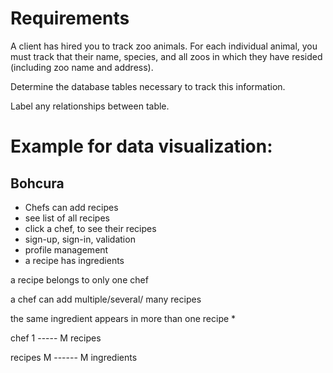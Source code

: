 # Requirements

A client has hired you to track zoo animals.
For each individual animal, you must track that their name, species, and all zoos in which they have resided (including zoo name and address).

Determine the database tables necessary to track this information.

Label any relationships between table.

# Example for data visualization:

## Bohcura

- Chefs can add recipes
- see list of all recipes
- click a chef, to see their recipes
- sign-up, sign-in, validation
- profile management
- a recipe has ingredients

a recipe belongs to only one chef

a chef can add multiple/several/ many recipes

the same ingredient appears in more than one recipe *

chef 1 ----- M recipes

recipes M ------ M ingredients


